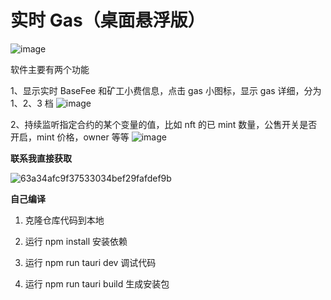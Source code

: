 # 实时 Gas（桌面悬浮版）
![image](https://user-images.githubusercontent.com/16558218/192685454-b0d7c337-4cbe-4f57-8257-0f738ffbeb07.png)


软件主要有两个功能

1、显示实时 BaseFee 和矿工小费信息，点击 gas 小图标，显示 gas 详细，分为 1、2、3 档
![image](https://user-images.githubusercontent.com/16558218/192685257-6ae10586-df4c-403a-995f-2764e3b72a99.png)

2、持续监听指定合约的某个变量的值，比如 nft 的已 mint 数量，公售开关是否开启，mint 价格，owner 等等
![image](https://user-images.githubusercontent.com/16558218/192685349-9e8d4ad8-5d3e-4769-942a-ff7990390dee.png)

**联系我直接获取**

![63a34afc9f37533034bef29fafdef9b](https://user-images.githubusercontent.com/16558218/192689179-3e8ed384-0f5f-4567-840d-356d6200d2a0.jpg)

**自己编译**

1. 克隆仓库代码到本地

2. 运行 npm install 安装依赖

3. 运行 npm run tauri dev 调试代码

4. 运行 npm run tauri build 生成安装包

